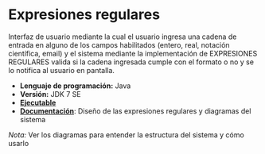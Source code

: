 # Expresiones regulares
Interfaz de usuario mediante la cual el usuario ingresa una cadena de entrada en alguno de los campos habilitados (entero, real, notación científica, email) y el sistema mediante la implementación de EXPRESIONES REGULARES valida si la cadena ingresada cumple con el formato o no y se lo notifica al usuario en pantalla.
- __Lenguaje de programación:__ Java
- __Versión:__ JDK 7 SE
- [__Ejecutable__](https://github.com/Ferwiis/java-regex/tree/main/ExpresionesRegulares/dist)
- [__Documentación__](https://github.com/Ferwiis/java-regex/tree/main/ExpresionesRegulares/docs): Diseño de las expresiones regulares y diagramas del sistema

*Nota:* Ver los diagramas para entender la estructura del sistema y cómo usarlo
